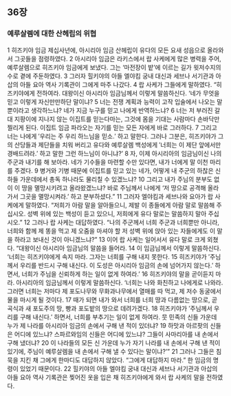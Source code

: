 ## 36장
### 예루살렘에 대한 산헤립의 위협
1 히즈키야 임금 제십사년에, 아시리아 임금 산헤립이 유다의 모든 요새 성읍으로 올라와서 그곳들을 점령하였다.
2 아시리아 임금은 라키스에서 랍 사케에게 많은 병력을 주어, 예루살렘으로 히즈키야 임금에게 보냈다. 그는 ‘마전장이 밭’에 이르는 길가 윗저수지의 수로 곁에 주둔하였다.
3 그러자 힐키야의 아들 엘야킴 궁내 대신과 세브나 서기관과 아삽의 아들 요아 역사 기록관이 그에게 마주 나갔다.
4 랍 사케가 그들에게 말하였다. “히즈키야에게 전하여라. 대왕이신 아시리아 임금님께서 이렇게 말씀하신다. ‘네가 무엇을 믿고 이렇게 자신만만하단 말이냐?
5 너는 전쟁 계획과 능력이 고작 입술에서 나오는 말뿐이라고 생각하느냐? 네가 지금 누구를 믿고 나에게 반역하느냐?
6 너는 저 부러진 갈대 지팡이에 지나지 않는 이집트를 믿는다마는, 그것에 몸을 기대는 사람마다 손바닥만 찔리게 된다. 이집트 임금 파라오는 자기를 믿는 모든 자에게 바로 그러하다.
7 그리고 너는 나에게 ′우리는 주 우리 하느님을 믿소.′ 하고 말한다. 그러나 그분은, 히즈키야가 그의 산당들과 제단들을 치워 버리고 유다와 예루살렘 백성에게 ′너희는 이 제단 앞에서만 경배드려라.′ 하고 말한 그런 하느님이 아니냐?’
8 자, 이제 아시리아의 임금님이신 나의 주군과 내기를 해 보아라. 네가 기수들을 마련할 수만 있다면, 내가 너에게 말 이천 마리를 주겠다.
9 병거와 기병 때문에 이집트를 믿고 있는 네가, 어떻게 내 주군의 하찮은 신하들 가운데에서 총독 하나라도 물리칠 수 있겠느냐?
10 그리고 내가 주님의 분부도 없이 이 땅을 멸망시키려고 올라왔겠느냐? 바로 주님께서 나에게 ‘저 땅으로 공격해 올라가서 그곳을 멸망시켜라.’ 하고 분부하셨다.”
11 그러자 엘야킴과 세브나와 요아가 랍 사케에게 말하였다. “저희가 아람 말을 알아들으니, 제발 이 종들에게 아람 말로 말씀해 주십시오. 성벽 위에 있는 백성이 듣고 있으니, 저희에게 유다 말로는 말씀하지 말아 주십시오.”
12 그러나 랍 사케는 대답하였다. “나의 주군께서 너희 주군과 너희뿐만 아니라, 너희와 함께 제 똥을 먹고 제 오줌을 마셔야 할 저 성벽 위에 앉아 있는 자들에게도 이 말을 하라고 보내신 것이 아니겠느냐?”
13 이어 랍 사케는 일어서서 유다 말로 크게 외쳤다. “대왕이신 아시리아 임금님의 말씀을 들어라.
14 이 임금님께서 이렇게 말씀하신다. ‘너희는 히즈키야에게 속지 마라. 그자는 너희를 구해 내지 못한다.
15 히즈키야가 ′주님께서 우리를 반드시 구해 내신다. 이 도성은 아시리아 임금의 손에 넘어가지 않는다.′ 하면서, 너희가 주님을 신뢰하게 하는 일이 없게 하여라.’
16 히즈키야의 말을 곧이듣지 마라. 아시리아의 임금님께서 이렇게 말씀하신다. ‘너희는 나와 화친하고 나에게로 나와라. 그러면 너희는 저마다 제 포도나무와 무화과나무에서 열매를 따 먹고, 제 저수 동굴에서 물을 마시게 될 것이다.
17 때가 되면 내가 와서 너희를 너희 땅과 다름없는 땅으로, 곧 곡식과 새 포도주의 땅, 빵과 포도밭의 땅으로 데려가겠다.
18 히즈키야가 ′주님께서 우리를 구해 내신다.′ 하면서, 너희를 부추기는 일이 없게 하여라. 뭇 민족의 신들 가운데 누가 제 나라를 아시리아 임금의 손에서 구해 낸 적이 있더냐?
19 하맛과 아르팟의 신들은 어디에 있느냐? 스파르와임의 신들은 어디에 있느냐? 그들이 사마리아를 내 손에서 구해 냈더냐?
20 이 나라들의 모든 신 가운데 누가 자기 나라를 내 손에서 구해 낸 적이 있기에, 주님이 예루살렘을 내 손에서 구해 낼 수 있다는 말이냐?’”
21 그러나 그들은 침묵을 지킨 채 그에게 한마디도 대답하지 않았다. “그에게 대답하지 마라.” 한 임금의 명령이 있었기 때문이다.
22 힐키야의 아들 엘야킴 궁내 대신과 세브나 서기관과 아삽의 아들 요아 역사 기록관은 찢어진 옷을 입은 채 히즈키야에게 와서 랍 사케의 말을 전하였다.
